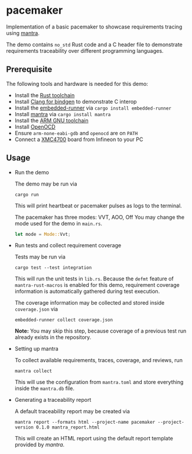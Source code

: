 # pacemaker

Implementation of a basic pacemaker to showcase requirements tracing using [mantra](https://github.com/mhatzl/mantra).

The demo contains `no_std` Rust code and a C header file
to demonstrate requirements traceability over different programming languages.

## Prerequisite

The following tools and hardware is needed for this demo: 

- Install the [Rust toolchain](https://www.rust-lang.org/tools/install)
- Install [Clang for bindgen](https://rust-lang.github.io/rust-bindgen/requirements.html) to demonstrate C interop
- Install the [embedded-runner](https://github.com/mhatzl/embedded-runner) via `cargo install embedded-runner`
- Install [mantra](https://github.com/mhatzl/mantra) via `cargo install mantra`
- Install the [ARM GNU toolchain](https://developer.arm.com/downloads/-/arm-gnu-toolchain-downloads)
- Install [OpenOCD](https://openocd.org/pages/getting-openocd.html)
- Ensure `arm-none-eabi-gdb` and `openocd` are on `PATH`
- Connect a [XMC4700](https://www.infineon.com/cms/de/product/evaluation-boards/kit_xmc47_relax_v1/) board from Infineon to your PC

## Usage

- Run the demo

  The demo may be run via
  
  ```
  cargo run
  ```
  
  This will print heartbeat or pacemaker pulses as logs to the terminal.

  The pacemaker has three modes: VVT, AOO, Off
  You may change the mode used for the demo in `main.rs`.

  ```rs
  let mode = Mode::Vvt;
  ```

- Run tests and collect requirement coverage

  Tests may be run via

  ```
  cargo test --test integration
  ```

  This will run the unit tests in `lib.rs`.
  Because the `defmt` feature of `mantra-rust-macros` is enabled for this demo,
  requirement coverage information is automatically gathered during test execution.

  The coverage information may be collected and stored inside `coverage.json` via

  ```
  embedded-runner collect coverage.json
  ```

  **Note:** You may skip this step, because coverage of a previous test run already exists in the repository.

- Setting up mantra

  To collect available requirements, traces, coverage, and reviews, run

  ```
  mantra collect
  ```

  This will use the configuration from `mantra.toml` and store everything inside the `mantra.db` file.

- Generating a traceability report

  A default traceability report may be created via

  ```
  mantra report --formats html --project-name pacemaker --project-version 0.1.0 mantra_report.html
  ```

  This will create an HTML report using the default report template provided by *mantra*.
